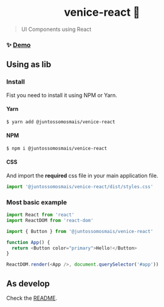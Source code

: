 <h1 align="center">venice-react 🎨</h1>

> UI Components using React

### ✨ [Demo](https://juntossomosmais.github.io/venice/react/)

## Using as lib

### Install

Fist you need to install it using NPM or Yarn.

#### Yarn

```sh
$ yarn add @juntossomosmais/venice-react
```

#### NPM

```sh
$ npm i @juntossomosmais/venice-react
```

#### CSS

And import the **required** css file in your main application file.

```js
import '@juntossomosmais/venice-react/dist/styles.css'
```

### Most basic example

```js
import React from 'react'
import ReactDOM from 'react-dom'

import { Button } from '@juntossomosmais/venice-react'

function App() {
  return <Button color="primary">Hello!</Button>
}

ReactDOM.render(<App />, document.querySelector('#app'))
```

## As develop

Check the [README](../../README.md).
